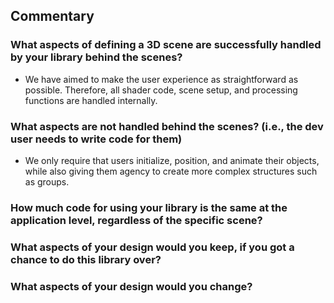 ## Commentary


### What aspects of defining a 3D scene are successfully handled by your library behind the scenes?
- We have aimed to make the user experience as straightforward as possible. Therefore, all shader code, scene setup, and processing functions are handled internally. 

### What aspects are not handled behind the scenes? (i.e., the dev user needs to write code for them)
- We only require that users initialize, position, and animate their objects, while also giving them agency to create more complex structures such as groups.

### How much code for using your library is the same at the application level, regardless of the specific scene?


### What aspects of your design would you keep, if you got a chance to do this library over?


### What aspects of your design would you change?

